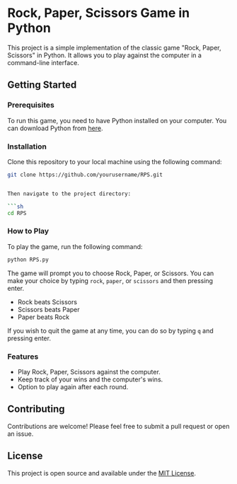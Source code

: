 # Rock, Paper, Scissors Game in Python

This project is a simple implementation of the classic game "Rock, Paper, Scissors" in Python. It allows you to play against the computer in a command-line interface.

## Getting Started

### Prerequisites

To run this game, you need to have Python installed on your computer. You can download Python from [here](https://www.python.org/downloads/).

### Installation

Clone this repository to your local machine using the following command:

```sh
git clone https://github.com/yourusername/RPS.git


Then navigate to the project directory:

```sh
cd RPS
```

### How to Play

To play the game, run the following command:

```sh
python RPS.py
```

The game will prompt you to choose Rock, Paper, or Scissors. You can make your choice by typing `rock`, `paper`, or `scissors` and then pressing enter.

- Rock beats Scissors
- Scissors beats Paper
- Paper beats Rock

If you wish to quit the game at any time, you can do so by typing `q` and pressing enter.

### Features

- Play Rock, Paper, Scissors against the computer.
- Keep track of your wins and the computer's wins.
- Option to play again after each round.

## Contributing

Contributions are welcome! Please feel free to submit a pull request or open an issue.

## License

This project is open source and available under the [MIT License](LICENSE.md).
```
